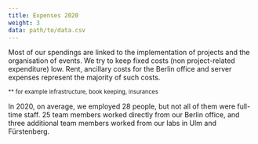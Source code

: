 ```yaml
---
title: Expenses 2020
weight: 3
data: path/to/data.csv
---
```


Most of our spendings are linked to the implementation of projects and the organisation of events. We try to keep fixed costs (non project-related expenditure) low. Rent, ancillary costs for the Berlin office and server expenses represent the majority of such costs.

<div class="ausgaben"></div>
<small>** for example infrastructure, book keeping, insurances</small>

In 2020, on average, we employed 28 people, but not all of them were full-time staff. 25 team members worked directly from our Berlin office, and three additional team members worked from our labs in Ulm and Fürstenberg.
